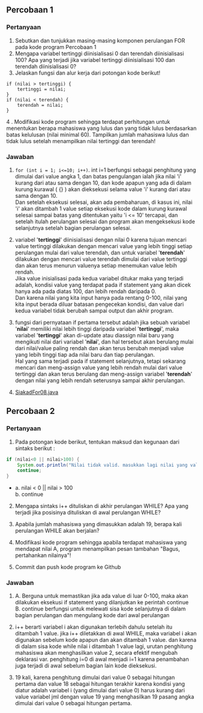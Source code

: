## Percobaan 1
### Pertanyaan
1. Sebutkan dan tunjukkan masing-masing komponen perulangan FOR pada kode program Percobaan 1
2. Mengapa  variabel  tertinggi  diinisialisasi  0  dan  terendah  diinisialisasi  100?  Apa  yang terjadi jika variabel tertinggi diinisialisasi 100 dan terendah diinisialisasi 0? 
3. Jelaskan fungsi dan alur kerja dari potongan kode berikut!
```
if (nilai > tertinggi) {
    tertinggi = nilai;
}
if (nilai < terendah) {
    terendah = nilai;
}
```
4 . Modifikasi  kode  program  sehingga  terdapat  perhitungan  untuk  menentukan  berapa mahasiswa yang lulus dan yang tidak lulus berdasarkan batas kelulusan (nilai minimal 60). Tampilkan  jumlah  mahasiswa  lulus  dan  tidak  lulus setelah  menampilkan  nilai  tertinggi dan terendah!

### Jawaban
1. ```for (int i = 1; i<=10; i++)```. int i=1 berfungsi sebagai penghitung yang dimulai dari value angka 1, dan batas pengulangan ialah jika nilai 'i' kurang dari atau sama dengan 10, dan kode apapun yang ada di dalam kurung kurawal ( {} ) akan dieksekusi selama value 'i' kurang dari atau sama dengan 10.\
Dan setelah eksekusi selesai, akan ada pembaharuan, di kasus ini, nilai 'i' akan ditambah 1 value setiap eksekusi kode dalam kurung kurawal selesai sampai batas yang ditentukan yaitu 'i <= 10' tercapai, dan setelah itulah perulangan selesai dan program akan mengeksekusi kode selanjutnya setelah bagian perulangan selesai.

2. variabel '**tertinggi**' diinisialisasi dengan nilai 0 karena tujuan mencari value tertinggi dilakukan dengan mencari value yang lebih tinggi setiap perulangan mulai dari value terendah, dan untuk variabel '**terendah**' dilakukan dengan mencari value terendah dimulai dari value tertinggi dan akan terus menurun valuenya setiap menemukan value lebih rendah.\
Jika value inisialisasi pada kedua variabel ditukar maka yang terjadi adalah, kondisi value yang terdapat pada if statement yang akan dicek hanya ada pada diatas 100, dan lebih rendah daripada 0.\
Dan karena nilai yang kita input hanya pada rentang 0-100, nilai yang kita input berada diluar batasan pengecekan kondisi, dan value dari kedua variabel tidak berubah sampai output dan akhir program.

3. fungsi dari pernyataan if pertama tersebut adalah jika sebuah variabel '**nilai**' memiliki nilai lebih tinggi daripada variabel '**tertinggi**', maka variabel '**tertinggi**' akan di-update atau diassign nilai baru yang mengikuti nilai dari variabel '**nilai**', dan hal tersebut akan berulang mulai dari nilai/value paling rendah dan akan terus berubah menjadi value yang lebih tinggi tiap ada nilai baru dan tiap perulangan.\
Hal yang sama terjadi pada if statement selanjutnya, tetapi sekarang mencari dan meng-assign value yang lebih rendah mulai dari value tertinggi dan akan terus berulang dan meng-assign variabel '**terendah**' dengan nilai yang lebih rendah seterusnya sampai akhir perulangan. 

4. [SiakadFor08.java](https://github.com/okeokke/daspro-jobsheet7/blob/main/SiakadFor08.java)



## Percobaan 2
### Pertanyaan
1. Pada potongan kode berikut, tentukan maksud dan kegunaan dari sintaks berikut :
```java
if (nilai<0 || nilai>100) {
    System.out.println("Nilai tidak valid. masukkan lagi nilai yang valid!");
    continue;
}
```
- a. nilai < 0 || nilai > 100\
b. continue

2. Mengapa sintaks i++ dituliskan di akhir perulangan WHILE? Apa yang terjadi jika posisinya dituliskan di awal perulangan WHILE? 

3. Apabila  jumlah  mahasiswa  yang  dimasukkan  adalah  19,  berapa  kali  perulangan  WHILE akan berjalan? 

4. Modifikasi kode program sehingga apabila terdapat mahasiswa yang mendapat nilai A, program menampilkan pesan tambahan "Bagus, pertahankan nilainya"!
5. Commit dan push kode program ke Github

### Jawaban
1. A. Berguna untuk memastikan jika ada value di luar 0-100, maka akan dilakukan eksekusi if statement yang dilanjutkan ke perintah continue\
B. continue berfungsi untuk melewati sisa kode selanjutnya di dalam bagian perulangan dan mengulang kode dari awal perulangan

2. i++ berarti variabel i akan digunakan terlebih dahulu setelah itu ditambah 1 value. jika i++ diletakkan di awal WHILE, maka variabel i akan digunakan sebelum kode apapun dan akan ditambah 1 value. dan karena di dalam sisa kode while nilai i ditambah 1 value lagi, urutan penghitung mahasiswa akan menghasilkan value 2, secara efektif mengubah deklarasi var. penghitung i=0 di awal menjadi i=1 karena penambahan juga terjadi di awal sebelum bagian lain kode dieksekusi.

3. 19 kali, karena penghitung dimulai dari value 0 sebagai hitungan pertama dan value 18 sebagai hitungan terakhir karena kondisi yang diatur adalah variabel i (yang dimulai dari value 0) harus kurang dari value variabel jml dengan value 19 yang menghasilkan 19 pasang angka dimulai dari value 0 sebagai hitungan pertama.

<!-- 4. & 5. [SiakadWhile08.java](https://github.com/okeokke/daspro-jobsheet7/blob/main/SiakadWhile08.java) -->